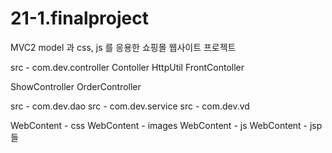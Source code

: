 # 21-1.finalproject
MVC2 model 과 css, js 를 응용한 쇼핑몰 웹사이트 프로젝트

src - com.dev.controller
  Contoller
  HttpUtil
  FrontContoller 
  
  ShowController
  OrderController

src - com.dev.dao
src - com.dev.service
src - com.dev.vd

WebContent - css
WebContent - images
WebContent - js
WebContent - jsp들 
